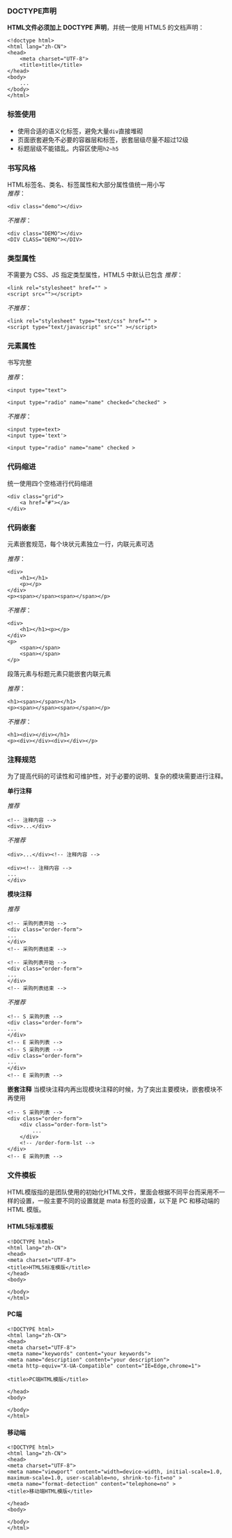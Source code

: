 ### DOCTYPE声明

**HTML文件必须加上 DOCTYPE 声明**，并统一使用 HTML5 的文档声明：

```
<!doctype html>
<html lang="zh-CN">
<head>
    <meta charset="UTF-8">
    <title>title</title>
</head>
<body>
    ...
</body>
</html>
```

### 标签使用

- 使用合适的语义化标签，避免大量`div`直接堆砌  
- 页面嵌套避免不必要的容器层和标签，嵌套层级尽量不超过12级  
- 标题层级不能错乱。内容区使用`h2~h5`


### 书写风格

HTML标签名、类名、标签属性和大部分属性值统一用小写  
*推荐*：
```
<div class="demo"></div>
```
*不推荐*：
```
<div class="DEMO"></div>
<DIV CLASS="DEMO"></DIV>
```



### 类型属性
不需要为 CSS、JS 指定类型属性，HTML5 中默认已包含
*推荐*：
```
<link rel="stylesheet" href="" >
<script src=""></script>
```
*不推荐*：
```
<link rel="stylesheet" type="text/css" href="" >
<script type="text/javascript" src="" ></script>
```

### 元素属性
书写完整

*推荐*：
```
<input type="text">
	
<input type="radio" name="name" checked="checked" >
```
*不推荐*：
```
<input type=text>	
<input type='text'>
	
<input type="radio" name="name" checked >
```

### 代码缩进
统一使用四个空格进行代码缩进

```
<div class="grid">
    <a href="#"></a>
</div>
```

### 代码嵌套
元素嵌套规范，每个块状元素独立一行，内联元素可选

*推荐*：
```
<div>
    <h1></h1>
    <p></p>
</div>	
<p><span></span><span></span></p>
```
*不推荐*：
```
<div>
    <h1></h1><p></p>
</div>	
<p> 
    <span></span>
    <span></span>
</p>
```

段落元素与标题元素只能嵌套内联元素

*推荐*：
```
<h1><span></span></h1>
<p><span></span><span></span></p>
```
*不推荐*：
```
<h1><div></div></h1>
<p><div></div><div></div></p>
```

### 注释规范

为了提高代码的可读性和可维护性，对于必要的说明、复杂的模块需要进行注释。  

**单行注释**

*推荐*
```
<!-- 注释内容 -->
<div>...</div>
```

*不推荐*
```
<div>...</div><!-- 注释内容 -->

<div><!-- 注释内容 -->
...
</div>
```

**模块注释**

*推荐*
```
<!-- 采购列表开始 -->
<div class="order-form">
...
</div>
<!-- 采购列表结束 -->

<!-- 采购列表开始 -->
<div class="order-form">
...
</div>
<!-- 采购列表结束 -->

```

*不推荐*
```
<!-- S 采购列表 -->
<div class="order-form">
...
</div>
<!-- E 采购列表 -->
<!-- S 采购列表 -->
<div class="order-form">
...
</div>
<!-- E 采购列表 -->
````

**嵌套注释**
当模块注释内再出现模块注释的时候，为了突出主要模块，嵌套模块不再使用  

```
<!-- S 采购列表 -->
<div class="order-form">
	<div class="order-form-lst">
		...
	</div>
	<!-- /order-form-lst -->
</div>
<!-- E 采购列表 -->

```


### 文件模板

HTML模版指的是团队使用的初始化HTML文件，里面会根据不同平台而采用不一样的设置，一般主要不同的设置就是 mata 标签的设置，以下是 PC 和移动端的 HTML 模版。

#### HTML5标准模板
```
<!DOCTYPE html>
<html lang="zh-CN">
<head>
<meta charset="UTF-8">
<title>HTML5标准模版</title>
</head>
<body>
	
</body>
</html>
```


#### PC端

```
<!DOCTYPE html>
<html lang="zh-CN">
<head>
<meta charset="UTF-8">
<meta name="keywords" content="your keywords">
<meta name="description" content="your description">
<meta http-equiv="X-UA-Compatible" content="IE=Edge,chrome=1">

<title>PC端HTML模版</title>

</head>
<body>

</body>
</html>
```

#### 移动端

```
<!DOCTYPE html>
<html lang="zh-CN">
<head>
<meta charset="UTF-8">
<meta name="viewport" content="width=device-width, initial-scale=1.0, maximum-scale=1.0, user-scalable=no, shrink-to-fit=no" >
<meta name="format-detection" content="telephone=no" >
<title>移动端HTML模版</title>

</head>
<body>

</body>
</html>
```
